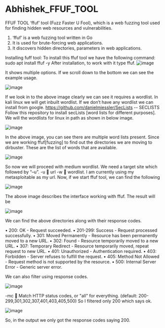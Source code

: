 # Abhishek_FFUF_TOOL

FFUF TOOL
‘ffuf’ tool (Fuzz Faster U Fool), which is a web fuzzing tool used for finding hidden web resources and vulnerabilities.
1.	‘ffuf’ is a web fuzzing tool written in Go 
2.	It is used for brute-forcing web applications.
3.	It discovers hidden directories, parameters in web applications.

Installing fuff tool:
To install this ffuf tool we have the following command:
sudo apt install ffuf -y
After installation, to work with it type ffuf.
![image](https://github.com/abhiivyas/Abhishek_FUFF_TOOL/assets/132573771/fdcd5873-45cc-44b9-b84d-bc85006801ca)

 
It shows multiple options. If we scroll down to the bottom we can see the example usage. 

![image](https://github.com/abhiivyas/Abhishek_FUFF_TOOL/assets/132573771/52e5f256-67ce-4811-97f3-9ec5ba78b182)

 

If we look in to the above image clearly we can see it requires a wordlist.
In kali linux we will get inbuilt wordlist. If we don’t have any wordlist we can install from google.
https://github.com/danielmiessler/SecLists  -- SECLISTS
Follow this repository to install secLists [word lists for different purposes].
We will the wordlists for linux in path as shown in below image.


![image](https://github.com/abhiivyas/Abhishek_FUFF_TOOL/assets/132573771/e6129b69-b9a5-4344-84de-6b6c356d728d)


 

In the above image, you can see there are multiple word lists present. Since we are working ffuf[fuzzing] to find out the directories we are moving to dirbuster. These are the list of words that are available.

![image](https://github.com/abhiivyas/Abhishek_FUFF_TOOL/assets/132573771/c570e25d-e3d5-4384-a0a0-ac1d5432f09c)

 
So now we will proceed with medium wordlist.
We need a target site which followed by “–u”.
-u  url
-w  wordlist.
I am currently using my metasploitable as my url.
Now, if we start ffuf tool, we can find the following

![image](https://github.com/abhiivyas/Abhishek_FUFF_TOOL/assets/132573771/71bd69d1-85b7-40b8-9d88-5e710cbcbab4)

 
The above image describes the interface working with ffuf. The result will be 

![image](https://github.com/abhiivyas/Abhishek_FUFF_TOOL/assets/132573771/2ed6bded-19c8-48d6-9eec-bb0892a68e9d)

 
We can find the above directories along with their response codes.

•	200: OK - Request succeeded.
•	201-299: Success - Request processed successfully.
•	301: Moved Permanently - Resource has been permanently moved to a new URL.
•	302: Found - Resource temporarily moved to a new URL.
•	307: Temporary Redirect - Resource temporarily moved, repeat request to new URL.
•	401: Unauthorized - Authentication required.
•	403: Forbidden - Server refuses to fulfill the request.
•	405: Method Not Allowed - Request method is not supported by the resource.
•	500: Internal Server Error - Generic server error.

We can also filter using response codes.

![image](https://github.com/abhiivyas/Abhishek_FUFF_TOOL/assets/132573771/91fe8006-d3c3-4400-bfeb-595108ec1614)

 
-mc   Match HTTP status codes, or "all" for everything. (default: 200-299,301,302,307,401,403,405,500)
So I filtered only 200 which says ok.

 ![image](https://github.com/abhiivyas/Abhishek_FUFF_TOOL/assets/132573771/6ed5c76a-b6a5-44e4-8631-31244333676d)

So, in the output we only got the response codes saying 200.
